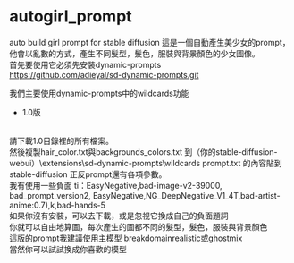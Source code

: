 # autogirl_prompt
auto build girl prompt for stable diffusion
這是一個自動產生美少女的prompt，他會以亂數的方式，產生不同髮型，髮色，服裝與背景顏色的少女圖像。<br/>
首先要使用它必須先安裝dynamic-prompts<br/>
https://github.com/adieyal/sd-dynamic-prompts.git<br/>

我們主要使用dynamic-prompts中的wildcards功能

* 1.0版<br/>
<br/>
請下載1.0目錄裡的所有檔案。<br/>
然後複製hair_color.txt與backgrounds_colors.txt 到（你的stable-diffusion-webui）\extensions\sd-dynamic-prompts\wildcards
prompt.txt 的內容貼到stable-diffusion 正反prompt還有各項參數。<br/>
我有使用一些負面 ti：EasyNegative,bad-image-v2-39000, bad_prompt_version2, EasyNegative,NG_DeepNegative_V1_4T,bad-artist-anime:0.7),k,bad-hands-5<br/>
如果你沒有安裝，可以去下載，或是忽視它換成自己的負面題詞<br/>
你就可以自由地算圖，每次產生的圖都不同的髮型，髮色，服裝與背景顏色<br/>
這版的prompt我建議使用主模型 breakdomainrealistic或ghostmix<br/>
當然你可以試試換成你喜歡的模型<br/>
